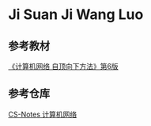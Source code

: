 # Ji Suan Ji Wang Luo

## 参考教材

[《计算机网络 自顶向下方法》第6版](https://book.douban.com/subject/26176870/)

## 参考仓库

[CS-Notes 计算机网络](https://cyc2018.github.io/CS-Notes/#/notes/%E8%AE%A1%E7%AE%97%E6%9C%BA%E7%BD%91%E7%BB%9C%20-%20%E7%9B%AE%E5%BD%951)


